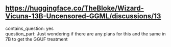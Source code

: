 ## https://huggingface.co/TheBloke/Wizard-Vicuna-13B-Uncensored-GGML/discussions/13

contains_question: yes  
question_part: Just wondering if there are any plans for this and the same in 7B to get the GGUF treatment